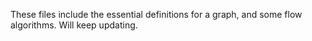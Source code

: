 These files include the essential definitions for a graph, and some flow algorithms. Will keep updating.
